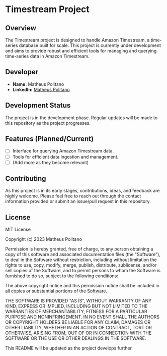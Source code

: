 # Timestream Project

## Overview
The Timestream project is designed to handle Amazon Timestream, a time-series database built for scale. This project is currently under development and aims to provide robust and efficient tools for managing and querying time-series data in Amazon Timestream.

## Developer
- **Name:** Matheus Politano
- **LinkedIn:** [Matheus Politano](https://www.linkedin.com/in/matheus-politano-08b762123/)

## Development Status
The project is in the development phase. Regular updates will be made to this repository as the project progresses.

## Features (Planned/Current)
- [ ] Interface for querying Amazon Timestream data.
- [ ] Tools for efficient data ingestion and management.
- [ ] (Add more as they become relevant)

## Contributing
As this project is in its early stages, contributions, ideas, and feedback are highly welcome. Please feel free to reach out through the contact information provided or submit an issue/pull request in this repository.

## License
MIT License

Copyright (c) 2023 Matheus Politano

Permission is hereby granted, free of charge, to any person obtaining a copy
of this software and associated documentation files (the "Software"), to deal
in the Software without restriction, including without limitation the rights
to use, copy, modify, merge, publish, distribute, sublicense, and/or sell
copies of the Software, and to permit persons to whom the Software is
furnished to do so, subject to the following conditions:

The above copyright notice and this permission notice shall be included in all
copies or substantial portions of the Software.

THE SOFTWARE IS PROVIDED "AS IS", WITHOUT WARRANTY OF ANY KIND, EXPRESS OR
IMPLIED, INCLUDING BUT NOT LIMITED TO THE WARRANTIES OF MERCHANTABILITY,
FITNESS FOR A PARTICULAR PURPOSE AND NONINFRINGEMENT. IN NO EVENT SHALL THE
AUTHORS OR COPYRIGHT HOLDERS BE LIABLE FOR ANY CLAIM, DAMAGES OR OTHER
LIABILITY, WHETHER IN AN ACTION OF CONTRACT, TORT OR OTHERWISE, ARISING FROM,
OUT OF OR IN CONNECTION WITH THE SOFTWARE OR THE USE OR OTHER DEALINGS IN THE
SOFTWARE.

This README will be updated as the project develops further.
